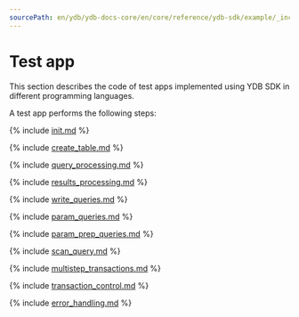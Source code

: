 ```yaml
---
sourcePath: en/ydb/ydb-docs-core/en/core/reference/ydb-sdk/example/_includes/index.md
---
```

# Test app

This section describes the code of test apps implemented using YDB SDK in different programming languages.

A test app performs the following steps:

{% include [init.md](steps/01_init.md) %}

{% include [create_table.md](steps/02_create_table.md) %}

{% include [query_processing.md](steps/03_query_processing.md) %}

{% include [results_processing.md](steps/04_results_processing.md) %}

{% include [write_queries.md](steps/05_write_queries.md) %}

{% include [param_queries.md](steps/06_param_queries.md) %}

{% include [param_prep_queries.md](steps/07_param_prep_queries.md) %}

{% include [scan_query.md](steps/08_scan_query.md) %}

{% include [multistep_transactions.md](steps/09_multistep_transactions.md) %}

{% include [transaction_control.md](steps/10_transaction_control.md) %}

{% include [error_handling.md](steps/50_error_handling.md) %}

